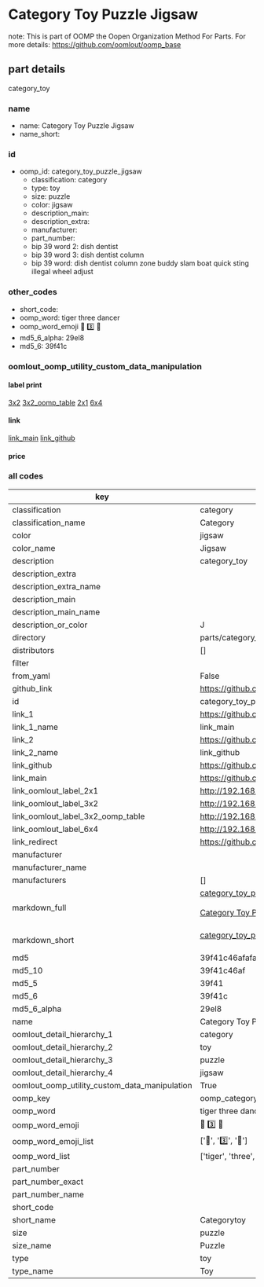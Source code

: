 # Category Toy Puzzle Jigsaw  

note: This is part of OOMP the Oopen Organization Method For Parts. For more details: https://github.com/oomlout/oomp_base

##  part details
  



category_toy



### name
* name: Category Toy Puzzle Jigsaw
* name_short: 
### id
* oomp_id: category_toy_puzzle_jigsaw
  * classification: category
  * type: toy
  * size: puzzle
  * color: jigsaw
  * description_main: 
  * description_extra: 
  * manufacturer: 
  * part_number: 
  * bip 39 word 2: dish dentist
  * bip 39 word 3: dish dentist column
  * bip 39 word: dish dentist column zone buddy slam boat quick sting illegal wheel adjust

### other_codes
* short_code: 
* oomp_word: tiger three dancer
* oomp_word_emoji :tiger: :three: :dancer:
* md5_6_alpha: 29el8
* md5_6: 39f41c






### oomlout_oomp_utility_custom_data_manipulation
#### label print
[3x2](http://192.168.1.245:1112/?label=oomp%2029el8)
[3x2_oomp_table](http://192.168.1.108:1112/?label=oomp%2029el8)
[2x1](http://192.168.1.242:1112/?label=oomp%2029el8)
[6x4](http://192.168.1.55:1112/?label=oomp%2029el8)    

#### link

[link_main](https://github.com/oomlout/oomlout_oomp_version_1_messy/tree/main/parts/category_toy_puzzle_jigsaw) [link_github](https://github.com/oomlout/oomlout_oomp_version_1_messy/tree/main/parts/category_toy_puzzle_jigsaw)                             

#### price







### all codes 
| key | value |  
| --- | --- |  
| classification | category |  
| classification_name | Category |  
| color | jigsaw |  
| color_name | Jigsaw |  
| description | category_toy |  
| description_extra |  |  
| description_extra_name |  |  
| description_main |  |  
| description_main_name |  |  
| description_or_color | J  |  
| directory | parts/category_toy_puzzle_jigsaw |  
| distributors | [] |  
| filter |  |  
| from_yaml | False |  
| github_link | https://github.com/oomlout/oomlout_oomp_part_src/tree/main/parts/category_toy_puzzle_jigsaw |  
| id | category_toy_puzzle_jigsaw |  
| link_1 | https://github.com/oomlout/oomlout_oomp_version_1_messy/tree/main/parts/category_toy_puzzle_jigsaw |  
| link_1_name | link_main |  
| link_2 | https://github.com/oomlout/oomlout_oomp_version_1_messy/tree/main/parts/category_toy_puzzle_jigsaw |  
| link_2_name | link_github |  
| link_github | https://github.com/oomlout/oomlout_oomp_version_1_messy/tree/main/parts/category_toy_puzzle_jigsaw |  
| link_main | https://github.com/oomlout/oomlout_oomp_version_1_messy/tree/main/parts/category_toy_puzzle_jigsaw |  
| link_oomlout_label_2x1 | http://192.168.1.242:1112/?label=oomp%2029el8 |  
| link_oomlout_label_3x2 | http://192.168.1.245:1112/?label=oomp%2029el8 |  
| link_oomlout_label_3x2_oomp_table | http://192.168.1.108:1112/?label=oomp%2029el8 |  
| link_oomlout_label_6x4 | http://192.168.1.55:1112/?label=oomp%2029el8 |  
| link_redirect | https://github.com/oomlout/oomlout_oomp_version_1_messy/tree/main/parts/category_toy_puzzle_jigsaw |  
| manufacturer |  |  
| manufacturer_name |  |  
| manufacturers | [] |  
| markdown_full | [category_toy_puzzle_jigsaw](none)<br>[](none)<br>[Category Toy Puzzle Jigsaw](none)<br><br> |  
| markdown_short | [category_toy_puzzle_jigsaw](none)<br><br> |  
| md5 | 39f41c46afafa31b2c0ebffc5b8ea1f9 |  
| md5_10 | 39f41c46af |  
| md5_5 | 39f41 |  
| md5_6 | 39f41c |  
| md5_6_alpha | 29el8 |  
| name | Category Toy Puzzle Jigsaw |  
| oomlout_detail_hierarchy_1 | category |  
| oomlout_detail_hierarchy_2 | toy |  
| oomlout_detail_hierarchy_3 | puzzle |  
| oomlout_detail_hierarchy_4 | jigsaw |  
| oomlout_oomp_utility_custom_data_manipulation | True |  
| oomp_key | oomp_category_toy_puzzle_jigsaw |  
| oomp_word | tiger three dancer |  
| oomp_word_emoji | :tiger: :three: :dancer: |  
| oomp_word_emoji_list | [':tiger:', ':three:', ':dancer:'] |  
| oomp_word_list | ['tiger', 'three', 'dancer'] |  
| part_number |  |  
| part_number_exact |  |  
| part_number_name |  |  
| short_code |  |  
| short_name | Categorytoy |  
| size | puzzle |  
| size_name | Puzzle |  
| type | toy |  
| type_name | Toy |  
